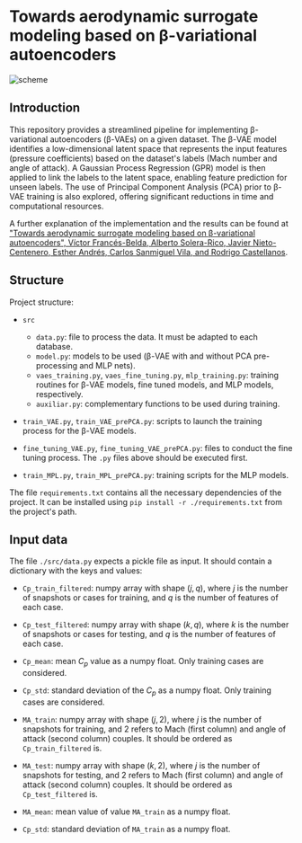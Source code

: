 # Towards aerodynamic surrogate modeling based on &beta;-variational autoencoders
![scheme](https://github.com/user-attachments/assets/fa4d8571-3f99-4cc3-93be-37e6aaf86aca)

## Introduction

This repository provides a streamlined pipeline for implementing &beta;-variational autoencoders (&beta;-VAEs) on a given dataset. The &beta;-VAE model identifies a low-dimensional latent space that represents the input features (pressure coefficients) based on the dataset's labels (Mach number and angle of attack). A Gaussian Process Regression (GPR) model is then applied to link the labels to the latent space, enabling feature prediction for unseen labels. The use of Principal Component Analysis (PCA) prior to &beta;-VAE training is also explored, offering significant reductions in time and computational resources.

A further explanation of the implementation and the results can be found at ["Towards aerodynamic surrogate modeling based on &beta;-variational autoencoders", Víctor Francés-Belda, Alberto Solera-Rico, Javier Nieto-Centenero, Esther Andrés, Carlos Sanmiguel Vila, and Rodrigo Castellanos](https://www.arxiv.org/abs/2408.04969).



## Structure

Project structure: 

* ```src```
  * ```data.py```: file to process the data. It must be adapted to each database.
  * ```model.py```: models to be used (&beta;-VAE with and without PCA pre-processing and MLP nets).
  * ```vaes_training.py```, ```vaes_fine_tuning.py```, ```mlp_training.py```: training routines for &beta;-VAE models, 
fine tuned models, and MLP models, respectively.
  * ```auxiliar.py```: complementary functions to be used during training.


* ```train_VAE.py```, ```train_VAE_prePCA.py```: scripts to launch the training process for the &beta;-VAE models.


* ```fine_tuning_VAE.py```, ```fine_tuning_VAE_prePCA.py```: files to conduct the fine tuning process. The ```.py``` 
files above should be executed first.


* ```train_MPL.py```, ```train_MPL_prePCA.py```: training scripts for the MLP models.

The file ```requirements.txt``` contains all the necessary dependencies of the project. It can be installed using 
```pip install -r ./requirements.txt``` from the project's path.

## Input data

The file ```./src/data.py``` expects a pickle file as input. It should contain a dictionary with the keys and values: 

* ```Cp_train_filtered```: numpy array with shape $(j, q)$, where $j$ is the number of snapshots or cases for training, and $q$ is the number of features of each case.

* ```Cp_test_filtered```: numpy array with shape $(k, q)$, where $k$ is the number of snapshots or cases for testing, and $q$ is the number of features of each case.

* ```Cp_mean```: mean $C_p$ value as a numpy float. Only training cases are considered.

* ```Cp_std```: standard deviation of the $C_p$  as a numpy float. Only training cases are considered.

* ```MA_train```: numpy array with shape $(j, 2)$, where $j$ is the number of snapshots for training, and $2$ refers to Mach (first column) and angle of attack (second column) couples. It should be ordered as ```Cp_train_filtered``` is.

* ```MA_test```: numpy array with shape $(k, 2)$, where $j$ is the number of snapshots for testing, and $2$ refers to Mach (first column) and angle of attack (second column) couples. It should be ordered as ```Cp_test_filtered``` is. 

* ```MA_mean```: mean value of value ```MA_train``` as a numpy float.

* ```Cp_std```: standard deviation of ```MA_train``` as a numpy float.
